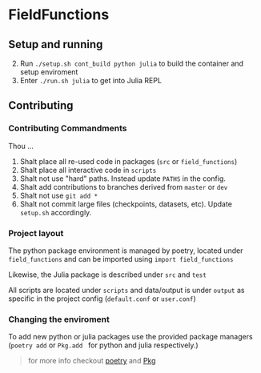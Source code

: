 # FieldFunctions


## Setup and running
2. Run `./setup.sh cont_build python julia` to build the container and setup enviroment
3. Enter `./run.sh julia` to get into Julia REPL


## Contributing

### Contributing Commandments

Thou ...
1. Shalt place all re-used code in packages (`src` or `field_functions`)
2. Shalt place all interactive code in `scripts`
3. Shalt not use "hard" paths. Instead update `PATHS` in the config.
4. Shalt add contributions to branches derived from `master` or `dev`
4. Shalt not use `git add *`
5. Shalt not commit large files (checkpoints, datasets, etc). Update `setup.sh` accordingly.


### Project layout

The python package environment is managed by poetry, located under `field_functions` and can be imported using `import field_functions`

Likewise, the Julia package is described under `src` and `test`

All scripts are located under `scripts` and data/output is under `output` as specific in the project config (`default.conf` or `user.conf`)



### Changing the enviroment

To add new python or julia packages use the provided package managers (`poetry add` or `Pkg.add ` for python and julia respectively.)

> for more info checkout [poetry](https://python-poetry.org/docs/cli/) and [Pkg](https://julialang.github.io/Pkg.jl/v1/managing-packages/)
